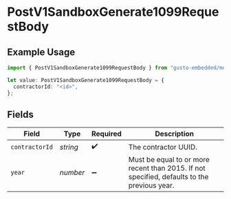# PostV1SandboxGenerate1099RequestBody

## Example Usage

```typescript
import { PostV1SandboxGenerate1099RequestBody } from "gusto-embedded/models/operations";

let value: PostV1SandboxGenerate1099RequestBody = {
  contractorId: "<id>",
};
```

## Fields

| Field                                                                                        | Type                                                                                         | Required                                                                                     | Description                                                                                  |
| -------------------------------------------------------------------------------------------- | -------------------------------------------------------------------------------------------- | -------------------------------------------------------------------------------------------- | -------------------------------------------------------------------------------------------- |
| `contractorId`                                                                               | *string*                                                                                     | :heavy_check_mark:                                                                           | The contractor UUID.                                                                         |
| `year`                                                                                       | *number*                                                                                     | :heavy_minus_sign:                                                                           | Must be equal to or more recent than 2015. If not specified, defaults to the previous year.<br/> |